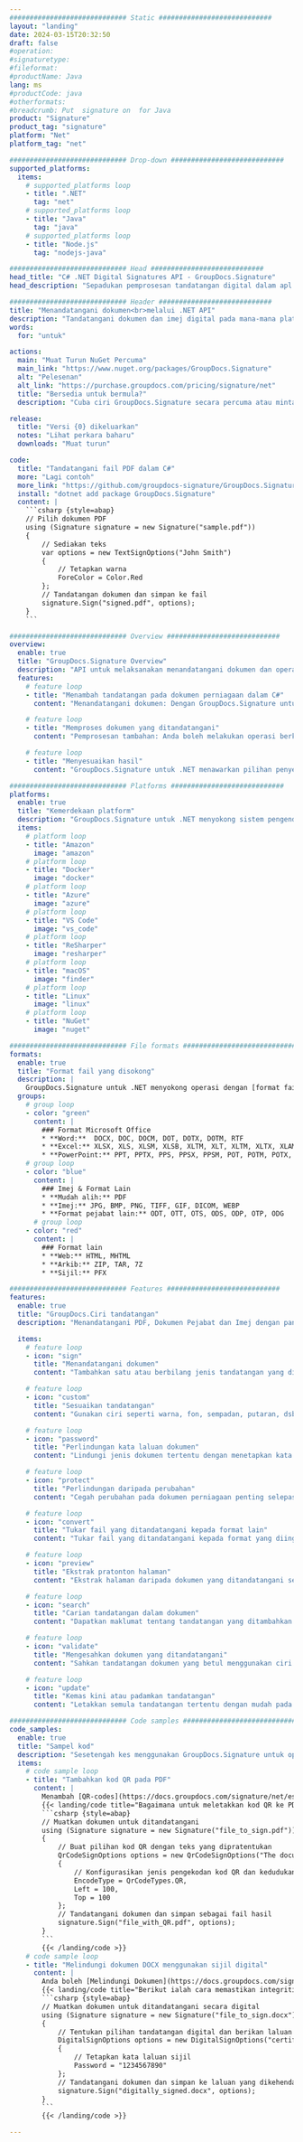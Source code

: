 ```yaml
---
############################# Static ############################
layout: "landing"
date: 2024-03-15T20:32:50
draft: false
#operation: 
#signaturetype: 
#fileformat: 
#productName: Java
lang: ms
#productCode: java
#otherformats: 
#breadcrumb: Put  signature on  for Java
product: "Signature"
product_tag: "signature"
platform: "Net"
platform_tag: "net"

############################# Drop-down ############################
supported_platforms:
  items:
    # supported_platforms loop
    - title: ".NET"
      tag: "net"
    # supported_platforms loop
    - title: "Java"
      tag: "java"
    # supported_platforms loop
    - title: "Node.js"
      tag: "nodejs-java"

############################# Head ############################
head_title: "C# .NET Digital Signatures API - GroupDocs.Signature"
head_description: "Sepadukan pemprosesan tandatangan digital dalam apl .NET anda menggunakan GroupDocs.Signature. Lindungi fail anda dengan tandatangan dengan cepat dan cekap."

############################# Header ############################
title: "Menandatangani dokumen<br>melalui .NET API"
description: "Tandatangani dokumen dan imej digital pada mana-mana platform menggunakan API fleksibel dan penyelesaian berasaskan aplikasi kami untuk pengaturcara dan pengguna akhir."
words:
  for: "untuk"

actions:
  main: "Muat Turun NuGet Percuma"
  main_link: "https://www.nuget.org/packages/GroupDocs.Signature"
  alt: "Pelesenan"
  alt_link: "https://purchase.groupdocs.com/pricing/signature/net"
  title: "Bersedia untuk bermula?"
  description: "Cuba ciri GroupDocs.Signature secara percuma atau minta lesen"

release:
  title: "Versi {0} dikeluarkan"
  notes: "Lihat perkara baharu"
  downloads: "Muat turun"

code:
  title: "Tandatangani fail PDF dalam C#"
  more: "Lagi contoh"
  more_link: "https://github.com/groupdocs-signature/GroupDocs.Signature-for-.NET"
  install: "dotnet add package GroupDocs.Signature"
  content: |
    ```csharp {style=abap}   
    // Pilih dokumen PDF
    using (Signature signature = new Signature("sample.pdf"))
    {
        // Sediakan teks
        var options = new TextSignOptions("John Smith")
        {
            // Tetapkan warna
            ForeColor = Color.Red
        };
        // Tandatangan dokumen dan simpan ke fail
        signature.Sign("signed.pdf", options);
    }
    ```

############################# Overview ############################
overview:
  enable: true
  title: "GroupDocs.Signature Overview"
  description: "API untuk melaksanakan menandatangani dokumen dan operasi berkaitan dalam aplikasi .NET"
  features:
    # feature loop
    - title: "Menambah tandatangan pada dokumen perniagaan dalam C#"
      content: "Menandatangani dokumen: Dengan GroupDocs.Signature untuk .NET, anda boleh menambah pelbagai jenis tandatangan, seperti teks, imej, kod bar dan sijil digital, pada dokumen PDF dan Office. API ini membolehkan anda menandatangani dokumen anda dengan hampir semua jenis data, termasuk metadata tersembunyi."

    # feature loop
    - title: "Memproses dokumen yang ditandatangani"
      content: "Pemprosesan tambahan: Anda boleh melakukan operasi berkuasa pada dokumen yang ditandatangani menggunakan GroupDocs.Signature. Ini termasuk mencari tandatangan sedia ada dalam dokumen perniagaan dan mengesahkannya menggunakan kriteria tertentu. Selain itu, anda boleh mendapatkan semula maklumat dokumen dan halaman pratonton melalui .NET API ini."

    # feature loop
    - title: "Menyesuaikan hasil"
      content: "GroupDocs.Signature untuk .NET menawarkan pilihan penyesuaian yang meluas. Anda boleh meletakkan tandatangan dengan tepat di mana-mana sahaja pada halaman dokumen dan melaraskan penampilannya menggunakan pelbagai tetapan. Tambahan pula, API ini menyokong penyimpanan dokumen yang diproses dalam pelbagai format yang disokong."

############################# Platforms ############################
platforms:
  enable: true
  title: "Kemerdekaan platform"
  description: "GroupDocs.Signature untuk .NET menyokong sistem pengendalian, rangka kerja dan pengurus pakej berikut"
  items:
    # platform loop
    - title: "Amazon"
      image: "amazon"
    # platform loop
    - title: "Docker"
      image: "docker"
    # platform loop
    - title: "Azure"
      image: "azure"
    # platform loop
    - title: "VS Code"
      image: "vs_code"
    # platform loop
    - title: "ReSharper"
      image: "resharper"
    # platform loop
    - title: "macOS"
      image: "finder"
    # platform loop
    - title: "Linux"
      image: "linux"
    # platform loop
    - title: "NuGet"
      image: "nuget"

############################# File formats ############################
formats:
  enable: true
  title: "Format fail yang disokong"
  description: |
    GroupDocs.Signature untuk .NET menyokong operasi dengan [format fail](https://docs.groupdocs.com/signature/net/supported-document-formats/) berikut.
  groups:
    # group loop
    - color: "green"
      content: |
        ### Format Microsoft Office
        * **Word:**  DOCX, DOC, DOCM, DOT, DOTX, DOTM, RTF
        * **Excel:** XLSX, XLS, XLSM, XLSB, XLTM, XLT, XLTM, XLTX, XLAM, SXC, SpreadsheetML
        * **PowerPoint:** PPT, PPTX, PPS, PPSX, PPSM, POT, POTM, POTX, PPTM
    # group loop
    - color: "blue"
      content: |
        ### Imej & Format Lain
        * **Mudah alih:** PDF
        * **Imej:** JPG, BMP, PNG, TIFF, GIF, DICOM, WEBP
        * **Format pejabat lain:** ODT, OTT, OTS, ODS, ODP, OTP, ODG
      # group loop
    - color: "red"
      content: |
        ### Format lain
        * **Web:** HTML, MHTML
        * **Arkib:** ZIP, TAR, 7Z
        * **Sijil:** PFX

############################# Features ############################
features:
  enable: true
  title: "GroupDocs.Ciri tandatangan"
  description: "Menandatangani PDF, Dokumen Pejabat dan Imej dengan pantas dan tepat"

  items:
    # feature loop
    - icon: "sign"
      title: "Menandatangani dokumen"
      content: "Tambahkan satu atau berbilang jenis tandatangan yang disokong dengan tepat pada mana-mana kedudukan tertentu pada dokumen perniagaan."

    # feature loop
    - icon: "custom"
      title: "Sesuaikan tandatangan"
      content: "Gunakan ciri seperti warna, fon, sempadan, putaran, dsb., untuk mengkonfigurasi penampilan tandatangan."

    # feature loop
    - icon: "password"
      title: "Perlindungan kata laluan dokumen"
      content: "Lindungi jenis dokumen tertentu dengan menetapkan kata laluan selepas menandatangani."

    # feature loop
    - icon: "protect"
      title: "Perlindungan daripada perubahan"
      content: "Cegah perubahan pada dokumen perniagaan penting selepas melampirkan tandatangan dengan sijil digital."

    # feature loop
    - icon: "convert"
      title: "Tukar fail yang ditandatangani kepada format lain"
      content: "Tukar fail yang ditandatangani kepada format yang diingini, seperti menyimpan dokumen Word sebagai PDF."

    # feature loop
    - icon: "preview"
      title: "Ekstrak pratonton halaman"
      content: "Ekstrak halaman daripada dokumen yang ditandatangani sebagai imej individu untuk pemprosesan masa hadapan."

    # feature loop
    - icon: "search"
      title: "Carian tandatangan dalam dokumen"
      content: "Dapatkan maklumat tentang tandatangan yang ditambahkan sebelum ini dalam dokumen tertentu."

    # feature loop
    - icon: "validate"
      title: "Mengesahkan dokumen yang ditandatangani"
      content: "Sahkan tandatangan dokumen yang betul menggunakan ciri pengesahan."

    # feature loop
    - icon: "update"
      title: "Kemas kini atau padamkan tandatangan"
      content: "Letakkan semula tandatangan tertentu dengan mudah pada halaman, ubah suai teksnya atau padamkannya tanpa sebarang masalah."

############################# Code samples ############################
code_samples:
  enable: true
  title: "Sampel kod"
  description: "Sesetengah kes menggunakan GroupDocs.Signature untuk operasi .NET biasa"
  items:
    # code sample loop
    - title: "Tambahkan kod QR pada PDF"
      content: |
        Menambah [QR-codes](https://docs.groupdocs.com/signature/net/esign-document-with-qr-code-signature/) pada halaman tertentu dokumen PDF boleh meningkatkan proses perniagaan. Di bawah ialah contoh cara menambah kod QR menggunakan GroupDocs.Signature.
        {{< landing/code title="Bagaimana untuk meletakkan kod QR ke PDF.">}}
        ```csharp {style=abap}
        // Muatkan dokumen untuk ditandatangani
        using (Signature signature = new Signature("file_to_sign.pdf"))
        {
            // Buat pilihan kod QR dengan teks yang dipratentukan
            QrCodeSignOptions options = new QrCodeSignOptions("The document is approved by John Smith")
            {
                // Konfigurasikan jenis pengekodan kod QR dan kedudukan pada halaman
                EncodeType = QrCodeTypes.QR,
                Left = 100,
                Top = 100
            };
            // Tandatangani dokumen dan simpan sebagai fail hasil
            signature.Sign("file_with_QR.pdf", options);
        }
        ```
        {{< /landing/code >}}
    # code sample loop
    - title: "Melindungi dokumen DOCX menggunakan sijil digital"
      content: |
        Anda boleh [Melindungi Dokumen](https://docs.groupdocs.com/signature/net/esign-document-with-digital-signature/) menggunakan tandatangan peribadi atau korporat yang disimpan sebagai sijil digital. Dokumen yang dilindungi sedemikian tidak boleh diubah suai tanpa membatalkan tandatangan.
        {{< landing/code title="Berikut ialah cara memastikan integriti dokumen.">}}
        ```csharp {style=abap}   
        // Muatkan dokumen untuk ditandatangani secara digital
        using (Signature signature = new Signature("file_to_sign.docx"))
        {
            // Tentukan pilihan tandatangan digital dan berikan laluan ke fail sijil
            DigitalSignOptions options = new DigitalSignOptions("certificate.pfx")
            {
                // Tetapkan kata laluan sijil
                Password = "1234567890"
            };
            // Tandatangani dokumen dan simpan ke laluan yang dikehendaki
            signature.Sign("digitally_signed.docx", options);
        }
        ```
        {{< /landing/code >}}

---
```

